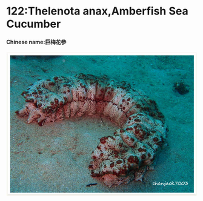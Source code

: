# 122:Thelenota anax,Amberfish Sea Cucumber

#### Chinese name:巨梅花参

![](../../.gitbook/assets/thelenota-anax.jpg)


